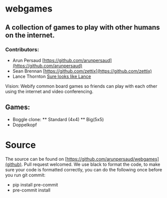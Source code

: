 # webgames

## A collection of games to play with other humans on the internet.

### Contributors:
* Arun Persaud  [https://github.com/arunpersaud](https://github.com/arunpersaud)
* Sean Brennan  [https://github.com/zettix](https://github.com/zettix)
* Lance Thornton [Sure looks like Lance](https://github.com/lancethornton)

Vision: Webify common board games so friends can play with each other using the internet and video conferencing.


## Games:
* Boggle clone:
** Standard (4x4)
** Big(5x5)
* Doppelkopf


# Source
The source can be found on [https://github.com/arunpersaud/webgames](github). Pull request welcomed.
We use black to format the code, to make sure your code is formatted correctly, you can do the following once before you run git commit:
* pip install pre-commit
* pre-commit install
